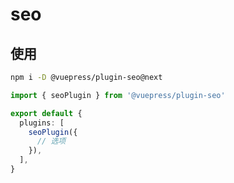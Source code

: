# seo

<NpmBadge package="@vuepress/plugin-seo" />

## 使用

```bash
npm i -D @vuepress/plugin-seo@next
```

```ts title=".vuepress/config.ts"
import { seoPlugin } from '@vuepress/plugin-seo'

export default {
  plugins: [
    seoPlugin({
      // 选项
    }),
  ],
}
```
